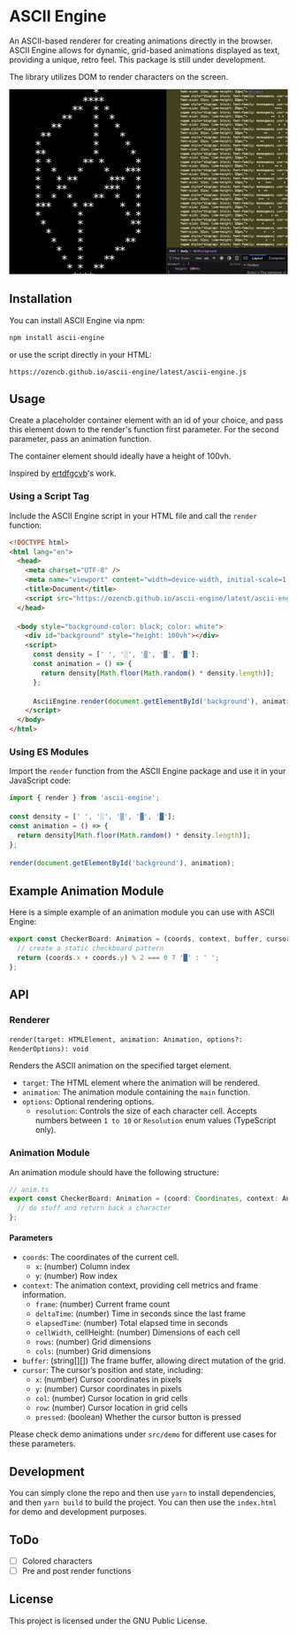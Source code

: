 # ASCII Engine

An ASCII-based renderer for creating animations directly in the browser. ASCII Engine allows for dynamic, grid-based animations displayed as text, providing a unique, retro feel. This package is still under development.

The library utilizes DOM to render characters on the screen.

![Demo](Demo.gif)

## Installation

You can install ASCII Engine via npm:

```bash
npm install ascii-engine
```

or use the script directly in your HTML:

```
https://ozencb.github.io/ascii-engine/latest/ascii-engine.js
```

## Usage

Create a placeholder container element with an id of your choice, and pass this element down to the render's function first parameter. For the second parameter, pass an animation function.

The container element should ideally have a height of 100vh.

Inspired by [ertdfgcvb](https://ertdfgcvb.xyz/)'s work.

### Using a Script Tag

Include the ASCII Engine script in your HTML file and call the `render` function:

```html
<!DOCTYPE html>
<html lang="en">
  <head>
    <meta charset="UTF-8" />
    <meta name="viewport" content="width=device-width, initial-scale=1.0" />
    <title>Document</title>
    <script src="https://ozencb.github.io/ascii-engine/latest/ascii-engine.js"></script>
  </head>

  <body style="background-color: black; color: white">
    <div id="background" style="height: 100vh"></div>
    <script>
      const density = [' ', '░', '▒', '▓', '█'];
      const animation = () => {
        return density[Math.floor(Math.random() * density.length)];
      };

      AsciiEngine.render(document.getElementById('background'), animation);
    </script>
  </body>
</html>
```

### Using ES Modules

Import the `render` function from the ASCII Engine package and use it in your JavaScript code:

```typescript
import { render } from 'ascii-engine';

const density = [' ', '░', '▒', '▓', '█'];
const animation = () => {
  return density[Math.floor(Math.random() * density.length)];
};

render(document.getElementById('background'), animation);
```

## Example Animation Module

Here is a simple example of an animation module you can use with ASCII Engine:

```javascript
export const CheckerBoard: Animation = (coords, context, buffer, cursor) => {
  // create a static checkboard pattern
  return (coords.x + coords.y) % 2 === 0 ? '█' : ' ';
};
```

## API

### Renderer

`render(target: HTMLElement, animation: Animation, options?: RenderOptions): void`

Renders the ASCII animation on the specified target element.

- `target`: The HTML element where the animation will be rendered.
- `animation`: The animation module containing the `main` function.
- `options`: Optional rendering options.
  - `resolution`: Controls the size of each character cell. Accepts numbers between `1 to 10` or `Resolution` enum values (TypeScript only).

### Animation Module

An animation module should have the following structure:

```typescript
// anim.ts
export const CheckerBoard: Animation = (coord: Coordinates, context: AnimationContext, buffer: FrameBuffer, cursor: CursorContext): string | null => {
  // do stuff and return back a character 
};
```


#### Parameters
- `coords`: The coordinates of the current cell.
    - `x`: (number) Column index
    - `y`: (number) Row index
- `context`: The animation context, providing cell metrics and frame information.
    - `frame`: (number) Current frame count
    - `deltaTime`: (number) Time in seconds since the last frame
    - `elapsedTime`: (number) Total elapsed time in seconds
    - `cellWidth`, cellHeight: (number) Dimensions of each cell
    - `rows`: (number) Grid dimensions
    - `cols`: (number) Grid dimensions
- `buffer`: (string[][]) The frame buffer, allowing direct mutation of the grid.
- `cursor`: The cursor’s position and state, including:
    - `x`: (number) Cursor coordinates in pixels
    - `y`: (number) Cursor coordinates in pixels
    - `col`: (number) Cursor location in grid cells
    - `row`: (number) Cursor location in grid cells
    - `pressed`: (boolean) Whether the cursor button is pressed

Please check demo animations under `src/demo` for different use cases for these parameters.

## Development

You can simply clone the repo and then use `yarn` to install dependencies, and then `yarn build` to build the project. You can then use the `index.html` for demo and development purposes.


## ToDo

- [ ] Colored characters
- [ ] Pre and post render functions

## License

This project is licensed under the GNU Public License.